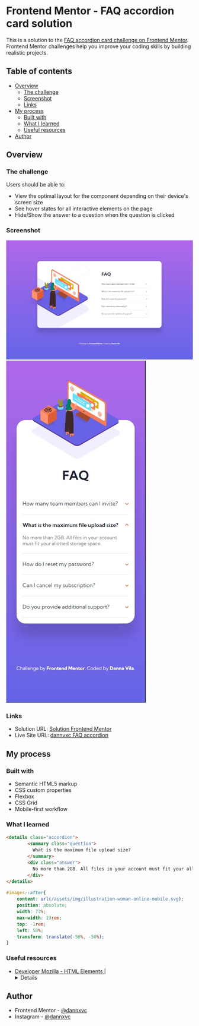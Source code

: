# Frontend Mentor - FAQ accordion card solution

This is a solution to the [FAQ accordion card challenge on Frontend Mentor](https://www.frontendmentor.io/challenges/faq-accordion-card-XlyjD0Oam). Frontend Mentor challenges help you improve your coding skills by building realistic projects. 

## Table of contents

- [Overview](#overview)
  - [The challenge](#the-challenge)
  - [Screenshot](#screenshot)
  - [Links](#links)
- [My process](#my-process)
  - [Built with](#built-with)
  - [What I learned](#what-i-learned)
  - [Useful resources](#useful-resources)
- [Author](#author)

## Overview

### The challenge

Users should be able to:

- View the optimal layout for the component depending on their device's screen size
- See hover states for all interactive elements on the page
- Hide/Show the answer to a question when the question is clicked

### Screenshot

![](/solution/screenshot-desktop.jpg)
![](/solution/screenshot-mobile.jpg)


### Links

- Solution URL: [Solution Frontend Mentor](https://www.frontendmentor.io/solutions/faq-accordion-with-html-and-css-1kkWtdcAvB)
- Live Site URL: [dannvxc FAQ accordion](https://danna-vila-faq-accordion.pages.dev/)

## My process

### Built with

- Semantic HTML5 markup
- CSS custom properties
- Flexbox
- CSS Grid
- Mobile-first workflow

### What I learned

```html
<details class="accordion">
        <summary class="question">
          What is the maximum file upload size?
        </summary>
        <div class="answer">
          No more than 2GB. All files in your account must fit your allotted storage space.
        </div>
</details>
```
```css
#images::after{
    content: url(/assets/img/illustration-woman-online-mobile.svg);
    position: absolute;
    width: 73%;
    max-width: 19rem;
    top: -1rem;
    left: 50%;
    transform: translate(-50%, -50%);
}
```

### Useful resources

- [Developer Mozilla - HTML Elements | <details>](https://developer.mozilla.org/en-US/docs/Web/HTML/Element/details) - This helped me to make an accordion with a semantic meaning and found the right tag elements for me not to neccesarly  use javascript to make it work. I really liked this pattern and will use it going forward.

## Author

- Frontend Mentor - [@dannxvc](https://www.frontendmentor.io/profile/yourusername)
- Instagram - [@dannxvc](https://www.twitter.com/yourusername)


